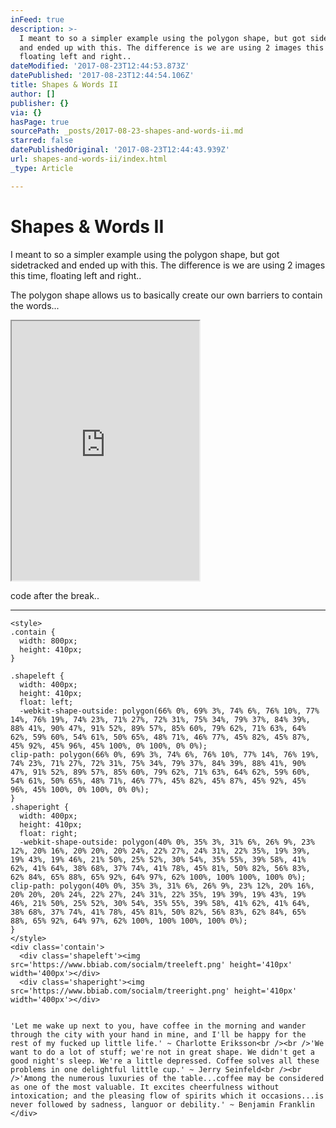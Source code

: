 ```yaml
---
inFeed: true
description: >-
  I meant to so a simpler example using the polygon shape, but got sidetracked
  and ended up with this. The difference is we are using 2 images this time,
  floating left and right..
dateModified: '2017-08-23T12:44:53.873Z'
datePublished: '2017-08-23T12:44:54.106Z'
title: Shapes & Words II
author: []
publisher: {}
via: {}
hasPage: true
sourcePath: _posts/2017-08-23-shapes-and-words-ii.md
starred: false
datePublishedOriginal: '2017-08-23T12:44:43.939Z'
url: shapes-and-words-ii/index.html
_type: Article

---
```

# Shapes & Words II

I meant to so a simpler example using the polygon shape, but got sidetracked and ended up with this. The difference is we are using 2 images this time, floating left and right..

The polygon shape allows us to basically create our own barriers to contain the words...

<iframe src="https://the-grid.github.io/ed-userhtml/?g=eJztVUuP4zYMvudX8BK4BWYcx7GdZCYzQLtogV301kPPik3bamTJkOQ8UEx_e0lFLqZAF9i5LxDENMmPj4-UfHD-pvB1kdZGeyE1_LUAuMjG90-wy7Lx-kzvPcqu909QrIPibbFIXS9GVNj694DiKwCAVhlB7wzg18cLHk_SP4Yoj2byTjb4BKNRt87oH6pqCdnyAar9Ejb03BZLqPhJ-jUbtlsSilmzjy558F2TsGUhJ_CahZKE4Mzh2LQj5w2jdrsl1UjCPiOBTXuClzmbyLkMzgSvsgiv8pii4lxVETXlPvqUrOGAJQWsShIKSrFlTUGlbjlgQQF3-SzMmv2s2VdRWGccMXsnZMsfnxe1kuPjKJjv73x9A19vcVktr-SHtjUgvmFdi-xO_6a8079Z3-nPqQNmjXiGNZebc3FVFPJsFpjrPI9jyIs4BtZsmJH1PrLPQrGZhRCH2Q9xyjiGDQUsi1hMyfAND2bHHK0j-0EIPsR1xSaaMm_E3bTdzVzPgwnsl9TNLkyRCtuxc8U-uyiEefCA99vocx8D_78Xv7bD30n8KIlvi8Mq3t6HRp6hVsK5lyRe5MkrLe57_b83dvJ6kEMHztYvSe_96J5Wq8vlkh6PUhzpOzCsnKmlUMPKWwyIdNRdEo_JSxKOSXI_RfTGp4hCrijV_6YMp-hjOQPkI0n5l_yGHgaEizghTCNovHrwBm5meoBenBFq07aIQB853yMMxmqpOxC6IYxu0JLamqnrg7mW_kbpfM8BLAUgN0IOUuNDwHxOlIIjkmUcb9AaG2AWnQfTwkCqqT5hw6Uo6b1CerSYJvA3fOqFVcZ7hF-sPDln9OFoYfV6_0_-4CZ0KL4xIIBcOaTzU9s-wwUTi6BJR-V0FoWHwHMKhGtkoxMPHVEhoDOmAR3od-AU4sg-jBZzSQ2OVLHDJoVPd3acUWd0IKg56schjNYcFQ6O0xnNEMUh20nNQeppDG19QWtv8DtK3aJq_tPST4MhqpkgPQ1ILDtQ03WyklJRa2zwgtKkaRqnNIgbs0vbzJetJSKFC_mj-2CI6LNQU4DBZw94pZlRvLqnDaLyNDUWJkgXNhXvzVXWwkujn8P8OMioUDheArrxL4HjUVrpCdbLugdJvNc1eVARVJl0tFRn2pPWKPKnko43cKLhRA-ghO4m2gL6NXiUxM0tsPIz6j8FrQ38aoU-KakX97X9B9Ojcbo" height="415" style=""></iframe>

code after the break..

---

    <style>
    .contain {
      width: 800px;
      height: 410px;
    }
    
    .shapeleft {
      width: 400px;
      height: 410px;
      float: left;
      -webkit-shape-outside: polygon(66% 0%, 69% 3%, 74% 6%, 76% 10%, 77% 14%, 76% 19%, 74% 23%, 71% 27%, 72% 31%, 75% 34%, 79% 37%, 84% 39%, 88% 41%, 90% 47%, 91% 52%, 89% 57%, 85% 60%, 79% 62%, 71% 63%, 64% 62%, 59% 60%, 54% 61%, 50% 65%, 48% 71%, 46% 77%, 45% 82%, 45% 87%, 45% 92%, 45% 96%, 45% 100%, 0% 100%, 0% 0%);
    clip-path: polygon(66% 0%, 69% 3%, 74% 6%, 76% 10%, 77% 14%, 76% 19%, 74% 23%, 71% 27%, 72% 31%, 75% 34%, 79% 37%, 84% 39%, 88% 41%, 90% 47%, 91% 52%, 89% 57%, 85% 60%, 79% 62%, 71% 63%, 64% 62%, 59% 60%, 54% 61%, 50% 65%, 48% 71%, 46% 77%, 45% 82%, 45% 87%, 45% 92%, 45% 96%, 45% 100%, 0% 100%, 0% 0%);
    }
    .shaperight {
      width: 400px;
      height: 410px;
      float: right;
      -webkit-shape-outside: polygon(40% 0%, 35% 3%, 31% 6%, 26% 9%, 23% 12%, 20% 16%, 20% 20%, 20% 24%, 22% 27%, 24% 31%, 22% 35%, 19% 39%, 19% 43%, 19% 46%, 21% 50%, 25% 52%, 30% 54%, 35% 55%, 39% 58%, 41% 62%, 41% 64%, 38% 68%, 37% 74%, 41% 78%, 45% 81%, 50% 82%, 56% 83%, 62% 84%, 65% 88%, 65% 92%, 64% 97%, 62% 100%, 100% 100%, 100% 0%);
    clip-path: polygon(40% 0%, 35% 3%, 31% 6%, 26% 9%, 23% 12%, 20% 16%, 20% 20%, 20% 24%, 22% 27%, 24% 31%, 22% 35%, 19% 39%, 19% 43%, 19% 46%, 21% 50%, 25% 52%, 30% 54%, 35% 55%, 39% 58%, 41% 62%, 41% 64%, 38% 68%, 37% 74%, 41% 78%, 45% 81%, 50% 82%, 56% 83%, 62% 84%, 65% 88%, 65% 92%, 64% 97%, 62% 100%, 100% 100%, 100% 0%);
    }
    </style>
    <div class='contain'>
      <div class='shapeleft'><img src='https://www.bbiab.com/socialm/treeleft.png' height='410px' width='400px'></div>
      <div class='shaperight'><img src='https://www.bbiab.com/socialm/treeright.png' height='410px' width='400px'></div>
      
      
    'Let me wake up next to you, have coffee in the morning and wander through the city with your hand in mine, and I'll be happy for the rest of my fucked up little life.' ~ Charlotte Eriksson<br /><br />'We want to do a lot of stuff; we're not in great shape. We didn't get a good night's sleep. We're a little depressed. Coffee solves all these problems in one delightful little cup.' ~ Jerry Seinfeld<br /><br />'Among the numerous luxuries of the table...coffee may be considered as one of the most valuable. It excites cheerfulness without intoxication; and the pleasing flow of spirits which it occasions...is never followed by sadness, languor or debility.' ~ Benjamin Franklin
    </div>
